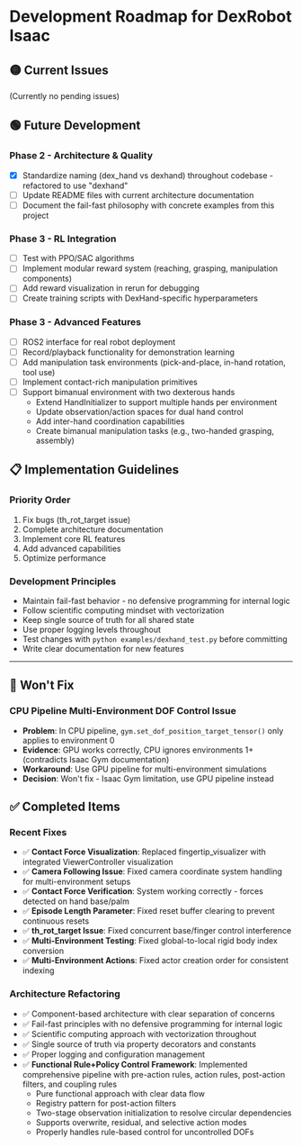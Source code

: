 # Development Roadmap for DexRobot Isaac

## 🟡 Current Issues

(Currently no pending issues)

## 🟢 Future Development

### Phase 2 - Architecture & Quality
- [x] Standardize naming (dex_hand vs dexhand) throughout codebase - refactored to use "dexhand"
- [ ] Update README files with current architecture documentation
- [ ] Document the fail-fast philosophy with concrete examples from this project

### Phase 3 - RL Integration
- [ ] Test with PPO/SAC algorithms
- [ ] Implement modular reward system (reaching, grasping, manipulation components)
- [ ] Add reward visualization in rerun for debugging
- [ ] Create training scripts with DexHand-specific hyperparameters

### Phase 3 - Advanced Features
- [ ] ROS2 interface for real robot deployment
- [ ] Record/playback functionality for demonstration learning
- [ ] Add manipulation task environments (pick-and-place, in-hand rotation, tool use)
- [ ] Implement contact-rich manipulation primitives
- [ ] Support bimanual environment with two dexterous hands
  - Extend HandInitializer to support multiple hands per environment
  - Update observation/action spaces for dual hand control
  - Add inter-hand coordination capabilities
  - Create bimanual manipulation tasks (e.g., two-handed grasping, assembly)

## 📋 Implementation Guidelines

### Priority Order
1. Fix bugs (th_rot_target issue)
2. Complete architecture documentation
3. Implement core RL features
4. Add advanced capabilities
5. Optimize performance

### Development Principles
- Maintain fail-fast behavior - no defensive programming for internal logic
- Follow scientific computing mindset with vectorization
- Keep single source of truth for all shared state
- Use proper logging levels throughout
- Test changes with `python examples/dexhand_test.py` before committing
- Write clear documentation for new features

---

## 🔴 Won't Fix

### CPU Pipeline Multi-Environment DOF Control Issue
- **Problem**: In CPU pipeline, `gym.set_dof_position_target_tensor()` only applies to environment 0
- **Evidence**: GPU works correctly, CPU ignores environments 1+ (contradicts Isaac Gym documentation)
- **Workaround**: Use GPU pipeline for multi-environment simulations
- **Decision**: Won't fix - Isaac Gym limitation, use GPU pipeline instead

## ✅ Completed Items

### Recent Fixes
- ✅ **Contact Force Visualization**: Replaced fingertip_visualizer with integrated ViewerController visualization
- ✅ **Camera Following Issue**: Fixed camera coordinate system handling for multi-environment setups
- ✅ **Contact Force Verification**: System working correctly - forces detected on hand base/palm
- ✅ **Episode Length Parameter**: Fixed reset buffer clearing to prevent continuous resets
- ✅ **th_rot_target Issue**: Fixed concurrent base/finger control interference
- ✅ **Multi-Environment Testing**: Fixed global-to-local rigid body index conversion
- ✅ **Multi-Environment Actions**: Fixed actor creation order for consistent indexing

### Architecture Refactoring
- ✅ Component-based architecture with clear separation of concerns
- ✅ Fail-fast principles with no defensive programming for internal logic
- ✅ Scientific computing approach with vectorization throughout
- ✅ Single source of truth via property decorators and constants
- ✅ Proper logging and configuration management
- ✅ **Functional Rule+Policy Control Framework**: Implemented comprehensive pipeline with pre-action rules, action rules, post-action filters, and coupling rules
  - Pure functional approach with clear data flow
  - Registry pattern for post-action filters
  - Two-stage observation initialization to resolve circular dependencies
  - Supports overwrite, residual, and selective action modes
  - Properly handles rule-based control for uncontrolled DOFs
